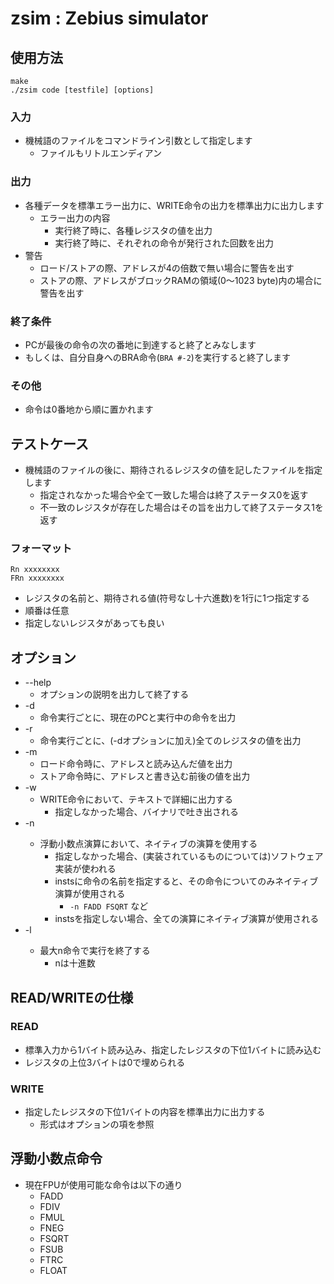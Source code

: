 # zsim : Zebius simulator

## 使用方法

```
make
./zsim code [testfile] [options]
```

### 入力
* 機械語のファイルをコマンドライン引数として指定します
  * ファイルもリトルエンディアン

### 出力
* 各種データを標準エラー出力に、WRITE命令の出力を標準出力に出力します
  * エラー出力の内容
    * 実行終了時に、各種レジスタの値を出力
    * 実行終了時に、それぞれの命令が発行された回数を出力
* 警告
  * ロード/ストアの際、アドレスが4の倍数で無い場合に警告を出す
  * ストアの際、アドレスがブロックRAMの領域(0〜1023 byte)内の場合に警告を出す

### 終了条件
* PCが最後の命令の次の番地に到達すると終了とみなします
* もしくは、自分自身へのBRA命令(`BRA #-2`)を実行すると終了します

### その他
* 命令は0番地から順に置かれます

## テストケース
* 機械語のファイルの後に、期待されるレジスタの値を記したファイルを指定します
  * 指定されなかった場合や全て一致した場合は終了ステータス0を返す
  * 不一致のレジスタが存在した場合はその旨を出力して終了ステータス1を返す

### フォーマット

```
Rn xxxxxxxx
FRn xxxxxxxx
```

* レジスタの名前と、期待される値(符号なし十六進数)を1行に1つ指定する
* 順番は任意
* 指定しないレジスタがあっても良い

## オプション
* --help
  * オプションの説明を出力して終了する
* -d
  * 命令実行ごとに、現在のPCと実行中の命令を出力
* -r
  * 命令実行ごとに、(-dオプションに加え)全てのレジスタの値を出力
* -m
  * ロード命令時に、アドレスと読み込んだ値を出力
  * ストア命令時に、アドレスと書き込む前後の値を出力
* -w
  * WRITE命令において、テキストで詳細に出力する
    * 指定しなかった場合、バイナリで吐き出される
* -n <insts>
  * 浮動小数点演算において、ネイティブの演算を使用する
    * 指定しなかった場合、(実装されているものについては)ソフトウェア実装が使われる
    * instsに命令の名前を指定すると、その命令についてのみネイティブ演算が使用される
      * `-n FADD FSQRT` など
    * instsを指定しない場合、全ての演算にネイティブ演算が使用される
* -l <n>
  * 最大n命令で実行を終了する
    * nは十進数

## READ/WRITEの仕様
### READ
* 標準入力から1バイト読み込み、指定したレジスタの下位1バイトに読み込む
* レジスタの上位3バイトは0で埋められる

### WRITE
* 指定したレジスタの下位1バイトの内容を標準出力に出力する
  * 形式はオプションの項を参照

## 浮動小数点命令
* 現在FPUが使用可能な命令は以下の通り
  * FADD
  * FDIV
  * FMUL
  * FNEG
  * FSQRT
  * FSUB
  * FTRC
  * FLOAT

